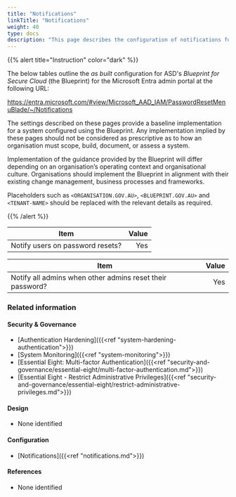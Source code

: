 ```yaml
---
title: "Notifications"
linkTitle: "Notifications"
weight: 40
type: docs
description: "This page describes the configuration of notifications for password resets within Microsoft Entra ID associated with systems built according to the guidance provided by ASD's Blueprint for Secure Cloud."
---
```


{{% alert title="Instruction" color="dark" %}}

The below tables outline the *as built* configuration for ASD's *Blueprint for Secure Cloud* (the Blueprint) for the Microsoft Entra admin portal at the following URL:

<https://entra.microsoft.com/#view/Microsoft_AAD_IAM/PasswordResetMenuBlade/~/Notifications>

The settings described on these pages provide a baseline implementation for a system configured using the Blueprint. Any implementation implied by these pages should not be considered as prescriptive as to how an organisation must scope, build, document, or assess a system.

Implementation of the guidance provided by the Blueprint will differ depending on an organisation’s operating context and organisational culture. Organisations should implement the Blueprint in alignment with their existing change management, business processes and frameworks.

Placeholders such as `<ORGANISATION.GOV.AU>`, `<BLUEPRINT.GOV.AU>` and `<TENANT-NAME>` should be replaced with the relevant details as required.

{{% /alert %}}

| Item                             | Value |
| -------------------------------- | ----: |
| Notify users on password resets? |   Yes |

| Item                                                      | Value |
| --------------------------------------------------------- | ----: |
| Notify all admins when other admins reset their password? |   Yes |

### Related information

#### Security & Governance

* [Authentication Hardening]({{<ref "system-hardening-authentication">}})
* [System Monitoring]({{<ref "system-monitoring">}})
* [Essential Eight: Multi-factor Authentication]({{<ref "security-and-governance/essential-eight/multi-factor-authentication.md">}})
* [Essential Eight - Restrict Administrative Privileges]({{<ref "security-and-governance/essential-eight/restrict-administrative-privileges.md">}})
  
#### Design

* None identified
  
#### Configuration

* [Notifications]({{<ref "notifications.md">}})

#### References

* None identified
